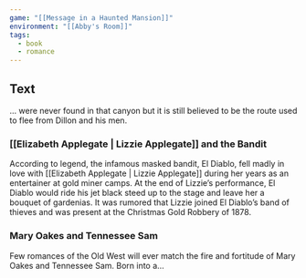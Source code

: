```yaml
---
game: "[[Message in a Haunted Mansion]]"
environment: "[[Abby's Room]]"
tags:
  - book
  - romance
---
```

## Text

… were never found in that canyon but it is still believed to be the route used to flee from Dillon and his men.

### [[Elizabeth Applegate | Lizzie Applegate]] and the Bandit

According to legend, the infamous masked bandit, El Diablo, fell madly in love with [[Elizabeth Applegate | Lizzie Applegate]] during her years as an entertainer at gold miner camps. At the end of Lizzie’s performance, El Diablo would ride his jet black steed up to the stage and leave her a bouquet of gardenias. It was rumored that Lizzie joined El Diablo’s band of thieves and was present at the Christmas Gold Robbery of 1878.

### Mary Oakes and Tennessee Sam

Few romances of the Old West will ever match the fire and fortitude of Mary Oakes and Tennessee Sam. Born into a…